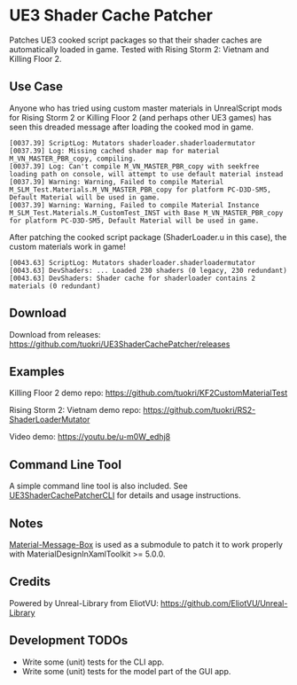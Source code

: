 # UE3 Shader Cache Patcher

Patches UE3 cooked script packages so that their shader caches
are automatically loaded in game. Tested with Rising Storm 2: Vietnam
and Killing Floor 2.

## Use Case

Anyone who has tried using custom master materials in UnrealScript mods for
Rising Storm 2 or Killing Floor 2 (and perhaps other UE3 games) has seen this
dreaded message after loading the cooked mod in game.

```
[0037.39] ScriptLog: Mutators shaderloader.shaderloadermutator
[0037.39] Log: Missing cached shader map for material M_VN_MASTER_PBR_copy, compiling.
[0037.39] Log: Can't compile M_VN_MASTER_PBR_copy with seekfree loading path on console, will attempt to use default material instead
[0037.39] Warning: Warning, Failed to compile Material M_SLM_Test.Materials.M_VN_MASTER_PBR_copy for platform PC-D3D-SM5, Default Material will be used in game.
[0037.39] Warning: Warning, Failed to compile Material Instance M_SLM_Test.Materials.M_CustomTest_INST with Base M_VN_MASTER_PBR_copy for platform PC-D3D-SM5, Default Material will be used in game.
```

After patching the cooked script package (ShaderLoader.u in this case), the
custom materials work in game!

```
[0043.63] ScriptLog: Mutators shaderloader.shaderloadermutator
[0043.63] DevShaders: ... Loaded 230 shaders (0 legacy, 230 redundant)
[0043.63] DevShaders: Shader cache for shaderloader contains 2 materials (0 redundant)
```

## Download

Download from releases: https://github.com/tuokri/UE3ShaderCachePatcher/releases

## Examples

Killing Floor 2 demo repo: https://github.com/tuokri/KF2CustomMaterialTest

Rising Storm 2: Vietnam demo repo: https://github.com/tuokri/RS2-ShaderLoaderMutator

Video demo: https://youtu.be/u-m0W_edhj8

## Command Line Tool

A simple command line tool is also included. See [UE3ShaderCachePatcherCLI](./UE3ShaderCachePatcherCLI/)
for details and usage instructions.

## Notes

[Material-Message-Box](https://github.com/tuokri/Material-Message-Box) is used as a submodule
to patch it to work properly with MaterialDesignInXamlToolkit >= 5.0.0.

## Credits

Powered by Unreal-Library from EliotVU: https://github.com/EliotVU/Unreal-Library

## Development TODOs

- Write some (unit) tests for the CLI app.
- Write some (unit) tests for the model part of the GUI app.